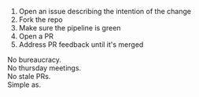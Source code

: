 1. Open an issue describing the intention of the change
2. Fork the repo
3. Make sure the pipeline is green
4. Open a PR
5. Address PR feedback until it's merged

No bureaucracy.  
No thursday meetings.  
No stale PRs.  
Simple as.
